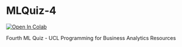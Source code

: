 # MLQuiz-4
<a target="_blank" href="https://colab.research.google.com/github/nvkliz/MLQuiz-4.git">
  <img src="https://colab.research.google.com/assets/colab-badge.svg" alt="Open In Colab"/>
</a>

 Fourth ML Quiz - UCL Programming for Business Analytics Resources
